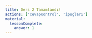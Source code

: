 ```yaml
---
title: Ders 2 Tamamlandı!
actions: ['cevapKontrol', 'ipuçları']
material:
  lessonComplete:
    answer: 1
---
```


